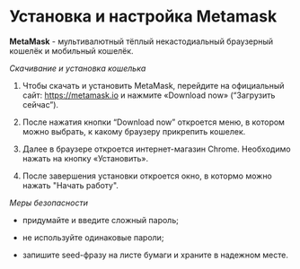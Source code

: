 # Установка и настройка Metamask

**MetaMask** - мультивалютный тёплый некастодиальный браузерный кошелёк и мобильный кошелёк.

*Скачивание и установка кошелька*

1. Чтобы скачать и установить MetaMask, перейдите на официальный сайт: https://metamask.io и нажмите «Download now» (“Загрузить сейчас”).
2.  После нажатия кнопки “Download now” откроется меню, в котором можно выбрать, к какому браузеру прикрепить кошелек.

3. Далее в браузере откроется интернет-магазин Chrome. Необходимо нажать на кнопку «Установить».

4. После завершения установки откроется окно, в котормо можно нажать "Начать работу". 

*Меры безопасности*

* придумайте и введите сложный пароль;

* не используйте одинаковые пароли;

* запишите seed-фразу на листе бумаги и храните в надежном месте. 



